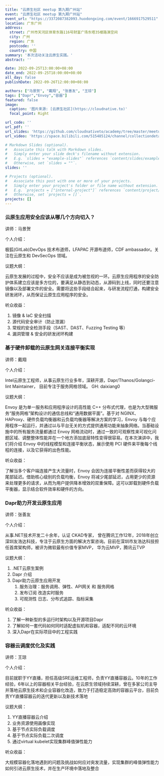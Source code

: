 ```yaml
---
title: "云原生社区 meetup 第九期广州站"
event: "云原生社区 meetup 第九期广州站"
event_url: "https://3372087382093.huodongxing.com/event/1666917529511"
location: 广东广州
address:
  street: 广州市天河区体育东路116号财富广场东塔35楼路演空间
  city: 广州
  region: 广东
  postcode: ''
  country: 中国
summary: '本次活动关注云原生实践。'
abstract: ''

date: 2022-09-25T13:00:00+08:00
date_end: 2022-09-25T18:00:00+08:00
all_day: false
publishDate: 2022-09-26T12:00:00+08:00

authors: ["马景贺", "戴翔", "张善友", "王琼"]
tags: ["Dapr","Envoy","容器"]
featured: false
image:
  caption: '图片来源: [云原生社区](https://cloudnative.to)'
  focal_point: Right

url_code: ''
url_pdf: ''
url_slides: 'https://github.com/cloudnativeto/academy/tree/master/meetup/09-guangzhou'
url_video: 'https://space.bilibili.com/515485124/channel/collectiondetail?sid=745291'

# Markdown Slides (optional).
#   Associate this talk with Markdown slides.
#   Simply enter your slide deck's filename without extension.
#   E.g. `slides = "example-slides"` references `content/slides/example-slides.md`.
#   Otherwise, set `slides = ""`.
slides: ''

# Projects (optional).
#   Associate this post with one or more of your projects.
#   Simply enter your project's folder or file name without extension.
#   E.g. `projects = ["internal-project"]` references `content/project/deep-learning/index.md`.
#   Otherwise, set `projects = []`.
projects: []
---
```


### 云原生应用安全应该从哪几个方向切入？

讲师：马景贺

个人介绍：

极狐(GitLab)DevOps 技术布道师，LFAPAC 开源布道师，CDF ambassador。关注在云原生和 DevSecOps 领域。

议题大纲：

云原生发展的过程中，安全不应该是成为被忽视的一环。云原生应用程序的安全防护体系建立应该是多方位的，要满足从静态到动态，从源码到上线，同时还要注意镜像以及部署文件的安全。需要将这些手段结合起来，与研发流程打通，构建安全研发闭环，从而保证云原生应用程序的安全。

听众收益：

  1. 镜像 & IaC 安全扫描
  2. 源代码安全审计（防止泄漏）
  3. 常规的安全检测手段（SAST、DAST、Fuzzing Testing 等）
  4. 漏洞管理 & 安全的研发闭环构建

### 基于硬件卸载的云原生网关连接平衡实现

讲师：戴翔

个人介绍：

Intel云原生工程师，从事云原生行业多年，深耕开源，Dapr/Thanos/Golangci-lint Maintainer， 目前专注于服务网格领域。 GH: daixiang0

议题大纲：

Envoy 是为单一服务和应用程序设计的高性能 C++ 分布式代理，也是为大型微服务“服务网格”架构设计的通信总线和“通用数据平面”。基于对 NGINX、HAProxy、硬件负载均衡器和云负载均衡器等解决方案的学习，Envoy 与每个应用程序一起运行，并通过以与平台无关的方式提供通用功能来抽象网络。当基础设施中的所有服务流量都通过 Envoy 网格流动时，通过一致的可观察性来可视化问题区域、调整整体性能并在一个地方添加底层特性变得很容易。在本次演讲中，我们将介绍 Envoy 中的线程模型和连接平衡状态，展示使用 PCI 硬件来平衡每个线程的连接，以及它获得的出色性能。

听众收益：

了解当多个客户端连接产生大流量时，Envoy 会因为连接平衡性差而获得较大的尾部延迟。借助核心级别的负载均衡，Envoy 将减少尾部延迟，占用更少的资源来处理更多的请求，从而为用户提供降本增效的双重保障。这可以卸载到硬件负载平衡器，显示结合软件效率和硬件的方向。

### Dapr助力开发云原生应用

讲师：张善友

个人介绍：

从事.NET技术开发二十余年，认证 CKAD专家， 曾在腾讯工作12年，2018年创立深圳友浩达科技，专注于云原生方面的解决方案咨询。目前在深圳市友浩达科技担任首席架构师，被评为微软最有价值专家MVP， 华为云MVP，腾讯云TVP

议题大纲：

  1. .NET云原生案例
  2. Dapr 介绍
  3. Dapr助力云原生应用开发
     1. 服务治理：服务调用、弹性、API网关 和 服务网格
     2. 发布订阅 改造实时服务
     3. 可观测性 日志、分布式追踪、指标采集

听众收益：

  1. 了解一种新型的多运行时架构以及开源项目Dapr
  2. 了解如何一套代码如何同时适配虚拟机和容器，适配不同的云环境
  3. 深入Dapr在实际项目中的工程实践

### 容器云调度优化及实践

讲师：王琼

个人介绍：

目前就职于YY直播，担任高级SRE运维工程师，负责YY直播容器云。10年的工作经验，6年以上的容器相关平台经验，在云原生领域持续深耕，曾在多家公司主导并落地云原生技术和企业容器化改造，致力于打造稳定高效的容器云平台，目前负责YY直播容器云的迭代更新以及新技术落地

议题大纲：

  1. YY直播容器云介绍
  2. 业务资源使用画像实现
  3. 基于节点实际负载调度
  4. 基于节点实际负载二次调度
  5. 通过virtual kubelet实现集群峰值弹性能力

听众收益：

大规模容器化落地遇到的问题及挑战如何应对突发流量，实现集群的峰值弹性能力如何引进云原生技术，并在生产环境中落地及整合
